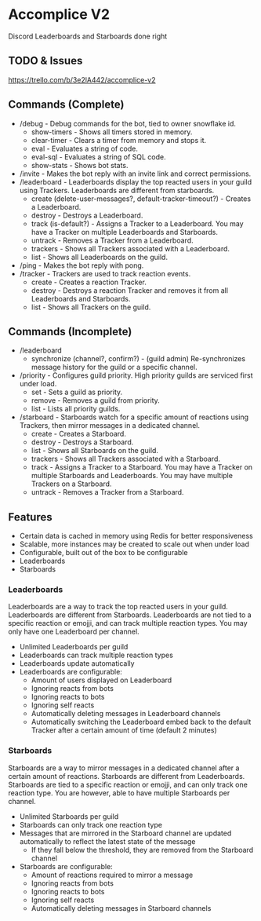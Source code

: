 # Accomplice V2
Discord Leaderboards and Starboards done right

## TODO & Issues
https://trello.com/b/3e2lA442/accomplice-v2

## Commands (Complete)
- /debug - Debug commands for the bot, tied to owner snowflake id.
    - show-timers - Shows all timers stored in memory.
    - clear-timer - Clears a timer from memory and stops it.
    - eval - Evaluates a string of code.
    - eval-sql - Evaluates a string of SQL code.
    - show-stats - Shows bot stats.
- /invite - Makes the bot reply with an invite link and correct permissions.
- /leaderboard - Leaderboards display the top reacted users in your guild using Trackers. Leaderboards are different from starboards.
    - create <channel> (delete-user-messages?, default-tracker-timeout?) - Creates a Leaderboard.
    - destroy <channel> <confirm> - Destroys a Leaderboard.
    - track <channel> <tracker-id> (is-default?) - Assigns a Tracker to a Leaderboard. You may have a Tracker on multiple Leaderboards and Starboards.
    - untrack <channel> <tracker-id> - Removes a Tracker from a Leaderboard.
    - trackers <channel> - Shows all Trackers associated with a Leaderboard.
    - list - Shows all Leaderboards on the guild.
- /ping - Makes the bot reply with pong.
- /tracker - Trackers are used to track reaction events.
    - create - Creates a reaction Tracker.
    - destroy - Destroys a reaction Tracker and removes it from all Leaderboards and Starboards.
    - list - Shows all Trackers on the guild.

## Commands (Incomplete)
- /leaderboard
    - synchronize (channel?, confirm?) - (guild admin) Re-synchronizes message history for the guild or a specific channel.
- /priority - Configures guild priority. High priority guilds are serviced first under load.
    - set - Sets a guild as priority.
    - remove - Removes a guild from priority.
    - list - Lists all priority guilds.
- /starboard - Starboards watch for a specific amount of reactions using Trackers, then mirror messages in a dedicated channel.
    - create - Creates a Starboard.
    - destroy - Destroys a Starboard.
    - list - Shows all Starboards on the guild.
    - trackers - Shows all Trackers associated with a Starboard.
    - track - Assigns a Tracker to a Starboard. You may have a Tracker on multiple Starboards and Leaderboards. You may have multiple Trackers on a Starboard.
    - untrack - Removes a Tracker from a Starboard.

## Features
- Certain data is cached in memory using Redis for better responsiveness
- Scalable, more instances may be created to scale out when under load
- Configurable, built out of the box to be configurable
- Leaderboards
- Starboards

### Leaderboards
Leaderboards are a way to track the top reacted users in your guild. Leaderboards are different from Starboards. Leaderboards are not tied to a specific reaction or emojji, and can track multiple reaction types. You may only have one Leaderboard per channel.

- Unlimited Leaderboards per guild
- Leaderboards can track multiple reaction types
- Leaderboards update automatically
- Leaderboards are configurable:
    - Amount of users displayed on Leaderboard
    - Ignoring reacts from bots
    - Ignoring reacts to bots
    - Ignoring self reacts
    - Automatically deleting messages in Leaderboard channels
    - Automatically switching the Leaderboard embed back to the default Tracker after a certain amount of time (default 2 minutes)

### Starboards
Starboards are a way to mirror messages in a dedicated channel after a certain amount of reactions. Starboards are different from Leaderboards. Starboards are tied to a specific reaction or emojji, and can only track one reaction type. You are however, able to have multiple Starboards per channel.

- Unlimited Starboards per guild
- Starboards can only track one reaction type
- Messages that are mirrored in the Starboard channel are updated automatically to reflect the latest state of the message
  - If they fall below the threshold, they are removed from the Starboard channel
- Starboards are configurable:
    - Amount of reactions required to mirror a message
    - Ignoring reacts from bots
    - Ignoring reacts to bots
    - Ignoring self reacts
    - Automatically deleting messages in Starboard channels
